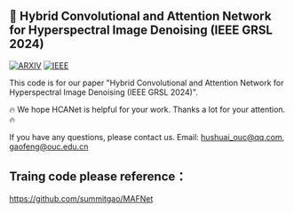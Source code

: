 ## 📖 Hybrid Convolutional and Attention Network for Hyperspectral Image Denoising (IEEE GRSL 2024)

[![ARXIV](https://img.shields.io/badge/Paper-ARIXV-blue)](https://arxiv.org/abs/2403.10067)
[![IEEE](https://img.shields.io/badge/Paper-IEEE%20GRSL-blue)](https://ieeexplore.ieee.org/document/10445289)

This code is for our paper "Hybrid Convolutional and Attention Network for Hyperspectral Image Denoising (IEEE GRSL 2024)".

🔥 We hope HCANet is helpful for your work. Thanks a lot for your attention.🔥

If you have any questions, please contact us. Email: hushuai_ouc@qq.com, gaofeng@ouc.edu.cn




## Traing code please reference：
https://github.com/summitgao/MAFNet

